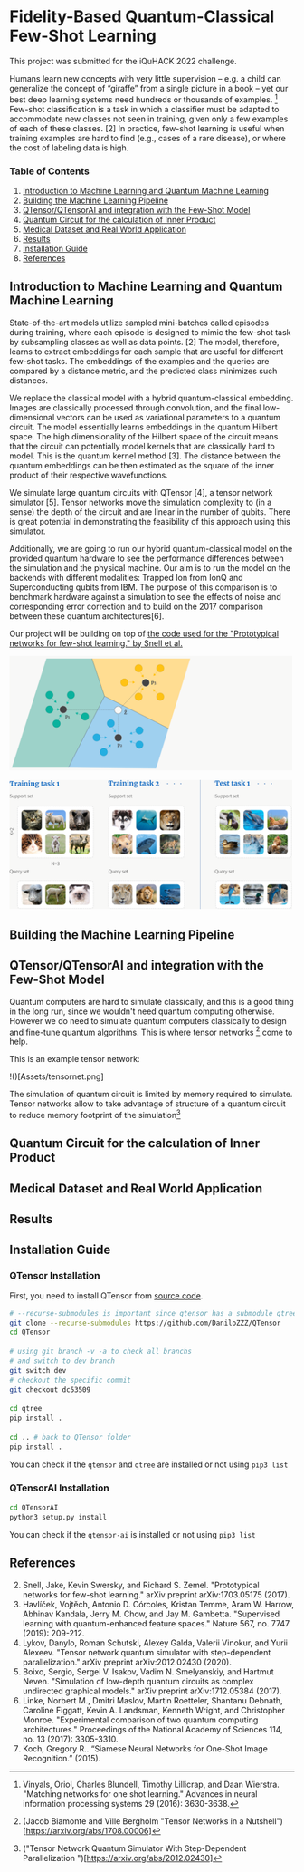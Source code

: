 # Fidelity-Based Quantum-Classical Few-Shot Learning

This project was submitted for the iQuHACK 2022 challenge. 

Humans learn new concepts with very little supervision – e.g. a child can generalize the concept of “giraffe” from a single picture in a book – yet our best deep learning systems need hundreds or thousands of examples. [^1] Few-shot classification is a task in which a classifier must be adapted to accommodate new classes not seen in training, given only a few examples of each of these classes. [2] In practice, few-shot learning is useful when training examples are hard to find (e.g., cases of a rare disease), or where the cost of labeling data is high.

### Table of Contents  
1. [Introduction to Machine Learning and Quantum Machine Learning](#toc1)
2. [Building the Machine Learning Pipeline](#toc2)
3. [QTensor/QTensorAI and integration with the Few-Shot Model](#toc3)
4. [Quantum Circuit for the calculation of Inner Product](#toc4)
5. [Medical Dataset and Real World Application](#toc5)
6. [Results](#toc6)
7. [Installation Guide](#toc7)
8. [References](#toc8)

<a name="toc1"></a>

## Introduction to Machine Learning and Quantum Machine Learning

State-of-the-art models utilize sampled mini-batches called episodes during training, where each episode is designed to mimic the few-shot task by subsampling classes as well as data points. [2] The model, therefore, learns to extract embeddings for each sample that are useful for different few-shot tasks. The embeddings of the examples and the queries are compared by a distance metric, and the predicted class minimizes such distances.

We replace the classical model with a hybrid quantum-classical embedding. Images are classically processed through convolution, and the final low-dimensional vectors can be used as variational parameters to a quantum circuit. The model essentially learns embeddings in the quantum Hilbert space. The high dimensionality of the Hilbert space of the circuit means that the circuit can potentially model kernels that are classically hard to model. This is the quantum kernel method [3]. The distance between the quantum embeddings can be then estimated as the square of the inner product of their respective wavefunctions.

We simulate large quantum circuits with QTensor [4], a tensor network simulator [5]. Tensor networks move the simulation complexity to (in a sense) the depth of the circuit and are linear in the number of qubits. There is great potential in demonstrating the feasibility of this approach using this simulator.

Additionally, we are going to run our hybrid quantum-classical model on the provided quantum hardware to see the performance differences between the simulation and the physical machine. Our aim is to run the model on the backends with different modalities: Trapped Ion from IonQ and Superconducting qubits from IBM. The purpose of this comparison is to benchmark hardware against a simulation to see the effects of noise and corresponding error correction and to build on the 2017 comparison between these quantum architectures[6]. 

Our project will be building on top of [the code used for the "Prototypical networks for few-shot learning." by Snell et al.](https://github.com/jakesnell/prototypical-networks)

<p align="left"><img src="Assets/img1.png"/width=500></p>
<p align="left"><img src="Assets/img2.png"/width=500></p>

<a name="toc2"></a>
## Building the Machine Learning Pipeline

<a name="toc3"></a>
## QTensor/QTensorAI and integration with the Few-Shot Model

Quantum computers are hard to simulate classically, and this is a good thing in the long run,
since we wouldn't need quantum computing otherwise. However we do need to simulate quantum computers
classically to design and fine-tune quantum algorithms. This is where tensor networks [^8] come to help.
 
This is an example tensor network:

!()[Assets/tensornet.png]

The simulation of quantum circuit is limited by memory required to simulate. Tensor networks allow to 
take advantage of structure of a quantum circuit to reduce memory footprint of the simulation[^9]

<a name="toc4"></a>
## Quantum Circuit for the calculation of Inner Product

<a name="toc5"></a>
## Medical Dataset and Real World Application

<a name="toc6"></a>
## Results

<a name="toc7"></a>

## Installation Guide ##

### QTensor Installation ###

First, you need to install QTensor from [source code](https://github.com/danlkv/qtensor).

```bash
# --recurse-submodules is important since qtensor has a submodule qtree  
git clone --recurse-submodules https://github.com/DaniloZZZ/QTensor
cd QTensor

# using git branch -v -a to check all branchs
# and switch to dev branch
git switch dev
# checkout the specific commit 
git checkout dc53509

cd qtree
pip install .

cd .. # back to QTensor folder
pip install .
```

You can check if the `qtensor` and `qtree` are installed or not using `pip3 list`

### QTensorAI Installation ###

```bash
cd QTensorAI
python3 setup.py install
```

You can check if the `qtensor-ai` is installed or not using `pip3 list`

<a name="toc8"></a>

## References
[^1]: Vinyals, Oriol, Charles Blundell, Timothy Lillicrap, and Daan Wierstra. "Matching networks for one shot learning." Advances in neural information processing systems 29 (2016): 3630-3638.
2. Snell, Jake, Kevin Swersky, and Richard S. Zemel. "Prototypical networks for few-shot learning." arXiv preprint arXiv:1703.05175 (2017).
3. Havlíček, Vojtěch, Antonio D. Córcoles, Kristan Temme, Aram W. Harrow, Abhinav Kandala, Jerry M. Chow, and Jay M. Gambetta. "Supervised learning with quantum-enhanced feature spaces." Nature 567, no. 7747 (2019): 209-212.
4. Lykov, Danylo, Roman Schutski, Alexey Galda, Valerii Vinokur, and Yurii Alexeev. "Tensor network quantum simulator with step-dependent parallelization." arXiv preprint arXiv:2012.02430 (2020).
5. Boixo, Sergio, Sergei V. Isakov, Vadim N. Smelyanskiy, and Hartmut Neven. "Simulation of low-depth quantum circuits as complex undirected graphical models." arXiv preprint arXiv:1712.05384 (2017).
6. Linke, Norbert M., Dmitri Maslov, Martin Roetteler, Shantanu Debnath, Caroline Figgatt, Kevin A. Landsman, Kenneth Wright, and Christopher Monroe. "Experimental comparison of two quantum computing architectures." Proceedings of the National Academy of Sciences 114, no. 13 (2017): 3305-3310.
7. Koch, Gregory R.. “Siamese Neural Networks for One-Shot Image Recognition.” (2015).
[^8]: (Jacob Biamonte and Ville Bergholm "Tensor Networks in a Nutshell")[https://arxiv.org/abs/1708.00006]
[^9]: ("Tensor Network Quantum Simulator With Step-Dependent Parallelization
")[https://arxiv.org/abs/2012.02430]